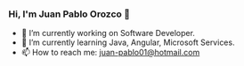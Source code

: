 ### Hi, I'm Juan Pablo Orozco 👋
- 🔭 I’m currently working on Software Developer.
- 🌱 I’m currently learning Java, Angular, Microsoft Services.
- 📫 How to reach me: juan-pablo01@hotmail.com
